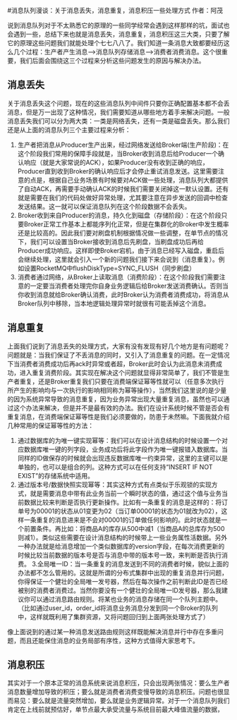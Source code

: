 #消息队列漫谈：关于消息丢失，消息重复，消息积压一些处理方式
作者：阿茂

说到消息队列对于不太熟悉它的原理的一些同学经常会遇到这样那样的坑，面试也会遇到一些，总结下来也就是消息丢失，消息重复，消息积压这三大类，只要了解它的原理这些问题我们就能处理个七七八八了。我们知道一条消息大致都要经历这么几个过程：生产者产生消息-->消息队列存储消息-->消费者消费消息。这个很重要，我们后面会围绕这三个过程来分析这些问题发生的原因与解决办法。

## 消息丢失
关于消息丢失这个问题，现在的这些消息队列中间件只要你正确配置基本都不会丢消息，但是万一出现了这种情况，我们需要知道从哪些地方着手来解决问题。一般消息丢失我们可以分为两大类：一类是网络丢失，还有一类是磁盘丢失。那么我们还是从上面的消息队列三个主要过程来分析：
1. 生产者把消息从Producer生产出来，经过网络发送给Broker端(生产阶段)：在这个阶段我们常用的保障手段就是，当Broker收到消息后给Producer一个确认响应（就是大家常说的ACK），如果Producer没有收到正确的响应，Producer直到收到Broker的确认响应后才会停止重试消息发送。这里需要注意的点是，根据自己业务场景有时候要对ACK做一些处理，消息队列大都提供了自动ACK，再需要手动确认ACK的时候我们需要关闭掉这一默认设置。还有就是需要在我们的代码处做好异常处理，尤其要注意在异步发送的回调中检查发送结果。这一就可以保证消息队列在这个阶段数据不会丢失。
2. Broker收到来自Producer的消息，持久化到磁盘（存储阶段）：在这个阶段只要Broker正常工作基本上都能序列化正常，但是在集群化的Broker中发生概率还是比较高的。因此我们要对刷盘机制根据情况做一些调整，在单节点的情况下，我们可以设置当Broker接收到消息后先刷盘，当刷盘成功后再给Producer成功响应。这样即使Broker宕机，由于消息已经写入磁盘，重启后会继续处理，这里就会引入一个新的问题我们接下来会说到（消息重复）。例如设置RocketMQ中flushDiskType=SYNC_FLUSH（同步刷盘）
3. 消费者通过网络，从Broker上读取消息（消费阶段）：在这个阶段我们需要注意的一定要当消费者处理完你自身业务逻辑后给Broker发送消费确认。否则当你收到消息就给Broker确认消费，此时Broker认为消费者消费成功，将消息从Broker队列中移除，当本地逻辑处理异常时就很有可能丢掉这个消息。
## 消息重复
上面我们说到了消息丢失的处理方式，大家有没有发现有好几个地方是有问题呢？问题就是：当我们保证了不丢消息的同时，又引入了消息重复的问题。在一定情况下当消费者消费成功后再ack时异常或者超，Broker此时会认为此消息未消费成功，进入重复消费阶段。其实现在解决这个问题就显得非常简单了，我们不管是生产者重复，还是Broker重复我们只要在消费端保证幂等性就可以（任意多次执行所产生的影响均与一次执行的影响相同称为幂等操作），当然我们这里说的是少量的因为系统异常导致的消息重复，因为业务异常出现大量重复消息，虽然也可以通过这个办法来解决，但是并不是最有效的办法。我们在设计系统时候不管是否会有重复消息，在消费端保证幂等性是我们必须要做的，防患于未然嘛。下面我就介绍几种常用的保证幂等性的方法：
1. 通过数据库的为唯一键实现幂等：我们可以在设计消息结构的时候设置一个对应数据库唯一键的列字段，业务成功后将此字段作为唯一键报错入数据库。当同样的ID做保存的时候就会出现违反数据库唯一约束异常，这里的主键可以是单独的，也可以是组合的列。这种方式可以在任何支持“INSERT IF NOT EXIST”的存储系统中适用。
2. 通过版本号/数据快照实现幂等：其实这种方式有点类似于乐观锁的实现方式，就是需要消息中带有此业务当前一个瞬时状态的值，通过这个值与业务当前数据比较来判断是否执行更新操作。比如有一条重复的消息是这样的：将订单号为00001的状态从01变更为02（当订单00001的状态为01就改为02），这样一条重复的消息进来是不会对00001的订单做任何影响的。此时状态就是一个前置条件。再比如：将商品A的库存从500中减1（当商品A的总库存为500则减1）。类似这些需要在设计消息结构的时候带上一些业务属性活数据。另外一种办法就是给消息增加一个类似数据库的version字段，在每次消费更新的时候比较当前数据的版本号是否与消息中带的版本号一致，来判断是否执行消费。
3.全局唯一ID：当一条重复的消息发送到不同的消费者时候，貌似上面的办法都不怎么管用的。这就是所谓的分布式集群中出现的重复消息并行问题，你得保证一个健壮的全局唯一发号器，然后在每次操作之前判断此ID是否已经被别的消费者消费过。当然你要没有一个健壮的全局唯一ID发号器，那么我建议你可以通过消息路由规则。将某也业务的消息存储在同一个队列主题中。（比如通过user_id，order_id将消息业务消息分发到同一个Broker的队列中，这样就既利用了集群资源，又将问题回归到上面两张处理方式了）

像上面说到的通过某一种消息发送路由规则这样既能解决消息并行中存在多重问题，而且还能保住消息的业务局部有序性，这种方式值得大家思考下。
##  消息积压
其实对于一个原本正常的消息系统来说消息积压，只会出现两张情况：要么生产者消息数量增加导致的积压；要么就是消费者消费变慢导致的消息积压。问题也很显而易见：要么就是流量突然增加，要么就是业务逻辑异常。对于一个消息队列我们肯定在上线前就预估好，单节点最大承受流量与系统目前最大峰值流量的数据，